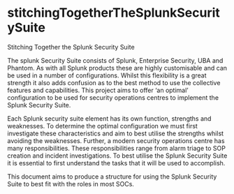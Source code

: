 # stitchingTogetherTheSplunkSecuritySuite
Stitching Together the Splunk Security Suite

The splunk Security Suite consists of Splunk, Enterprise Security, UBA and Phantom.
As with all Splunk products these are highly customisable and can be used in a number of configurations.  Whilst this flexibility is a great strength it also adds confusion as to the best method to use the collective features and capabilities.  This project aims to offer ‘an optimal’ configuration to be used for security operations centres to implement the Splunk Security Suite.

Each Splunk security suite element has its own function, strengths and weaknesses.  To determine the optimal configuration we must first investigate these characteristics and aim to best utilise the strengths whilst avoiding the weaknesses. Further, a modern security operations centre has many responsibilities.  These responsibilities range from alarm triage to SOP creation and incident investigations.  To best utilise the Splunk Security Suite it is essential to first understand the tasks that it will be used to accomplish.

This document aims to produce a structure for using the Splunk Security Suite to best fit with the roles in most SOCs.
